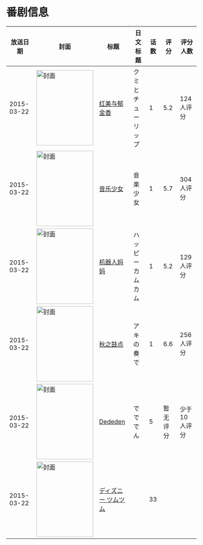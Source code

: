 # 番剧信息

|放送日期|封面|标题|日文标题|话数|评分|评分人数|
|---|---|---|---|---|---|---|
|2015-03-22|<img src="//lain.bgm.tv/pic/cover/c/1a/18/108009_HOhcC.jpg" alt="封面" style="width:150px;height:200px;object-fit:cover;">|[红美与郁金香](https://bangumi.tv/subject/108009)|クミとチューリップ|1|5.2|124人评分|
|2015-03-22|<img src="//lain.bgm.tv/pic/cover/c/fe/78/108010_734Z9.jpg" alt="封面" style="width:150px;height:200px;object-fit:cover;">|[音乐少女](https://bangumi.tv/subject/108010)|音楽少女|1|5.7|304人评分|
|2015-03-22|<img src="//lain.bgm.tv/pic/cover/c/cb/19/108011_aMdZd.jpg" alt="封面" style="width:150px;height:200px;object-fit:cover;">|[机器人妈妈](https://bangumi.tv/subject/108011)|ハッピーカムカム|1|5.2|129人评分|
|2015-03-22|<img src="//lain.bgm.tv/pic/cover/c/c2/99/108012_ix8Uf.jpg" alt="封面" style="width:150px;height:200px;object-fit:cover;">|[秋之鼓点](https://bangumi.tv/subject/108012)|アキの奏で|1|6.6|256人评分|
|2015-03-22|<img src="//lain.bgm.tv/pic/cover/c/dd/fd/193547_SCs3v.jpg" alt="封面" style="width:150px;height:200px;object-fit:cover;">|[Dededen](https://bangumi.tv/subject/193547)|でででん|5|暂无评分|少于10人评分|
|2015-03-22|<img src="//lain.bgm.tv/pic/cover/c/3a/24/208344_55n8o.jpg" alt="封面" style="width:150px;height:200px;object-fit:cover;">|[ディズニー ツムツム](https://bangumi.tv/subject/208344)||33|||
